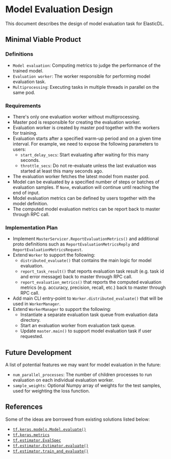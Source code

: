 # Model Evaluation Design

This document describes the design of model evaluation task for ElasticDL.

## Minimal Viable Product

### Definitions

- `Model evaluation`: Computing metrics to judge the performance of the trained
model.
- `Evaluation worker`: The worker responsible for performing model evaluation
task.
- `Multiprocessing`: Executing tasks in multiple threads in parallel on the
same pod.

### Requirements

- There's only one evaluation worker without multiprocessing.
- Master pod is responsible for creating the evaluation worker.
- Evaluation worker is created by master pod together with the workers for
training.
- Evaluation starts after a specified warm-up period and on a given time
interval. For example, we need to expose the following parameters to users:
  - `start_delay_secs`: Start evaluating after waiting for this many seconds.
  - `throttle_secs`: Do not re-evaluate unless the last evaluation was
started at least this many seconds ago.
- The evaluation worker fetches the latest model from master pod.
- Model can be evaluated by a specified number of steps or batches of
evaluation samples. If `None`,
    evaluation will continue until reaching the end of input.
- Model evaluation metrics can be defined by users together with the model
definition.
- The computed model evaluation metrics can be report back to master through
RPC call.

### Implementation Plan

- Implement `MasterServicer.ReportEvaluationMetrics()` and additional proto
definitions such as
    `ReportEvaluationMetricsReply` and `ReportEvaluationMetricsRequest`.
- Extend `Worker` to support the following:
  - `distributed_evaluate()` that contains the main logic for model
evaluation.
  - `report_task_result()` that reports evaluation task result (e.g. task id
and error message) back to master through RPC call.
  - `report_evaluation_metrics()` that reports the computed evaluation
metrics (e.g. accuracy, precision, recall, etc.) back to master through RPC
call.
- Add main CLI entry-point to `Worker.distributed_evaluate()` that will be used
in `WorkerManager`.
- Extend `WorkerManager` to support the following:
  - Instantiate a separate evaluation task queue from evaluation data
directory.
  - Start an evaluation worker from evaluation task queue.
  - Update `master.main()` to support model evaluation task if user requested.

## Future Development

A list of potential features we may want for model evaluation in the future:

- `num_parallel_processes`: The number of children processes to run evaluation
on each individual evaluation worker.
- `sample_weights`: Optional Numpy array of weights for the test samples, used
for weighting the loss function.

## References

Some of the ideas are borrowed from existing solutions listed below:

- [`tf.keras.models.Model.evaluate()`](https://www.tensorflow.org/api_docs/python/tf/keras/models/Model#evaluate)
- [`tf.keras.metrics`](https://www.tensorflow.org/api_docs/python/tf/keras/metrics)
- [`tf.estimator.EvalSpec`](https://www.tensorflow.org/api_docs/python/tf/estimator/EvalSpec)
- [`tf.estimator.Estimator.evaluate()`](https://www.tensorflow.org/api_docs/python/tf/estimator/Estimator#evaluate)
- [`tf.estimator.train_and_evaluate()`](https://www.tensorflow.org/api_docs/python/tf/estimator/train_and_evaluate)
